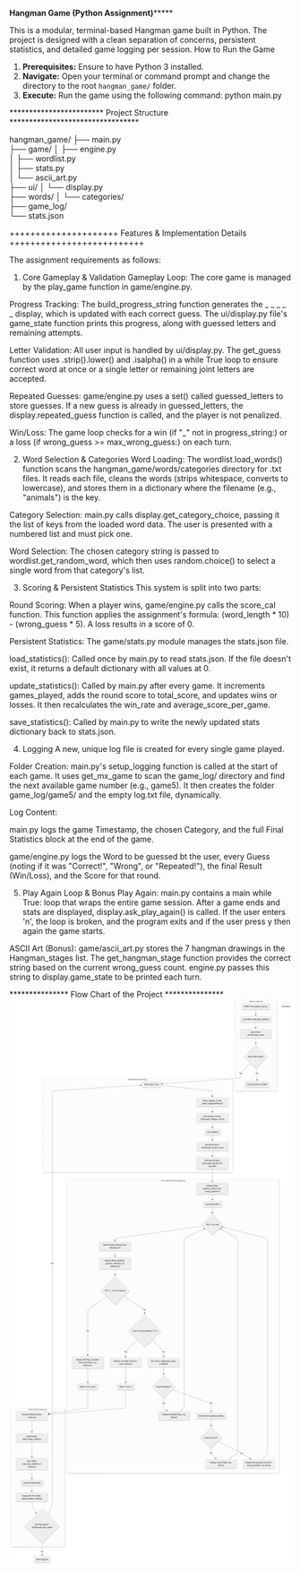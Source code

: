 **************************Hangman Game (Python Assignment)*******************************

This is a modular, terminal-based Hangman game built in Python. The project is designed with a clean separation of concerns, persistent statistics, and detailed game logging per session.
How to Run the Game

1.  **Prerequisites:** Ensure to have Python 3 installed.
2.  **Navigate:** Open your terminal or command prompt and change the directory to the root `hangman_game/` folder.
3.  **Execute:** Run the game using the following command:
python main.py


************************ Project Structure *********************************

hangman_game/
├── main.py           
├── game/
│   ├── engine.py    
│   ├── wordlist.py  
│   ├── stats.py     
│   └── ascii_art.py  
├── ui/
│   └── display.py   
├── words/
│   └── categories/   
├── game_log/         
└── stats.json        

+++++++++++++++++++++ Features & Implementation Details ++++++++++++++++++++++++++

The assignment requirements as follows:

1. Core Gameplay & Validation 
Gameplay Loop: The core game is managed by the play_game function in game/engine.py.

Progress Tracking: The build_progress_string function generates the _ _ _ _ _ display, which is updated with each correct guess. The ui/display.py file's game_state function prints this progress, along with guessed letters and remaining attempts.

Letter Validation: All user input is handled by ui/display.py. The get_guess function uses .strip().lower() and .isalpha() in a while True loop to ensure correct word at once or a single letter or remaining joint letters are accepted.


Repeated Guesses: game/engine.py uses a set() called guessed_letters to store guesses. If a new guess is already in guessed_letters, the display.repeated_guess function is called, and the player is not penalized.

Win/Loss: The game loop checks for a win (if "_" not in progress_string:) or a loss (if wrong_guess >= max_wrong_guess:) on each turn.

2. Word Selection & Categories
Word Loading: The wordlist.load_words() function scans the hangman_game/words/categories directory for .txt files. It reads each file, cleans the words (strips whitespace, converts to lowercase), and stores them in a dictionary where the filename (e.g., "animals") is the key.

Category Selection: main.py calls display.get_category_choice, passing it the list of keys from the loaded word data. The user is presented with a numbered list and must pick one.

Word Selection: The chosen category string is passed to wordlist.get_random_word, which then uses random.choice() to select a single word from that category's list.

3. Scoring & Persistent Statistics 
This system is split into two parts:

Round Scoring: When a player wins, game/engine.py calls the score_cal function. This function applies the assignment's formula: (word_length * 10) - (wrong_guess * 5). A loss results in a score of 0.

Persistent Statistics: The game/stats.py module manages the stats.json file.

load_statistics(): Called once by main.py to read stats.json. If the file doesn't exist, it returns a default dictionary with all values at 0.

update_statistics(): Called by main.py after every game. It increments games_played, adds the round score to total_score, and updates wins or losses. It then recalculates the win_rate and average_score_per_game.

save_statistics(): Called by main.py to write the newly updated stats dictionary back to stats.json.

4. Logging 
A new, unique log file is created for every single game played.

Folder Creation: main.py's setup_logging function is called at the start of each game. It uses get_mx_game to scan the game_log/ directory and find the next available game number (e.g., game5). It then creates the folder game_log/game5/ and the empty log.txt file, dynamically.

Log Content:

main.py logs the game Timestamp, the chosen Category, and the full Final Statistics block at the end of the game.

game/engine.py logs the Word to be guessed bt the user, every Guess (noting if it was "Correct!", "Wrong", or "Repeated!"), the final Result (Win/Loss), and the Score for that round.

5. Play Again Loop & Bonus 
Play Again: main.py contains a main while True: loop that wraps the entire game session. After a game ends and stats are displayed, display.ask_play_again() is called. If the user enters 'n', the loop is broken, and the program exits and if the user press y then again the game starts.

ASCII Art (Bonus): game/ascii_art.py stores the 7 hangman drawings in the Hangman_stages list. The get_hangman_stage function provides the correct string based on the current wrong_guess count. engine.py passes this string to display.game_state to be printed each turn.


*************** Flow Chart of the Project ***************   
![alt text](Flowchart-2025-10-23-073809.png)
